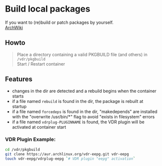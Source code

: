 # Build local packages
If you want to (re)build or patch packages by yourself.  
[ArchWiki](https://wiki.archlinux.org/title/PKGBUILD)

## Howto
> Place a directory containing a valid PKGBUILD file (and others) in `/vdr/pkgbuild`  
> Start / Restart container

## Features
  * changes in the dir are detected and a rebuild begins when the container starts
  * if a file named `rebuild` is found in the dir, the package is rebuilt at startup
  * if a file named `forcedeps` is found in the dir, "makedepends" are installed with the "overwrite /usr/bin/*" flag to avoid "exists in filesystem" errors
  * if a file named `vdrplug-PLUGINNAME` is found, the VDR plugin will be activated at container start

### VDR Plugin Example:
```bash
cd /vdr/pkgbuild
git clone https://aur.archlinux.org/vdr-eepg.git vdr-eepg
touch vdr-eepg/vdrplug-eepg `# VDR plugin "eepg" activation`
```
